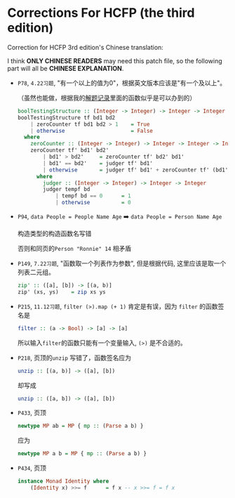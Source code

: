 # Corrections For HCFP (the third edition)

Correction for HCFP 3rd edition's Chinese translation:

I think **ONLY CHINESE READERS** may need this patch file, so the following part will all be **CHINESE EXPLANATION**.

- `P78`, `4.22习题`, "有一个以上的值为0"，根据英文版本应该是"有一个及以上"。

   （虽然也能做，根据我的[解题记录](https://github.com/tonyfloatersu/solution-haskell-craft-of-FP/blob/master/Chapter_4_my_note.hs)里面的函数似乎是可以办到的）

   ```haskell
   boolTestingStructure :: (Integer -> Integer) -> Integer -> Integer -> Bool
   boolTestingStructure tf bd1 bd2
       | zeroCounter tf bd1 bd2 > 1    = True
       | otherwise                     = False
     where
       zeroCounter :: (Integer -> Integer) -> Integer -> Integer -> Integer
       zeroCounter tf' bd1' bd2'
           | bd1' > bd2'     = zeroCounter tf' bd2' bd1'
           | bd1' == bd2'    = judger tf' bd1'
           | otherwise       = judger tf' bd1' + zeroCounter tf' (bd1' + 1) bd2'
         where
           judger :: (Integer -> Integer) -> Integer -> Integer
           judger tempf bd
               | tempf bd == 0      = 1
               | otherwise          = 0
   ```

- ​`P94`, `data People = People Name Age`  :arrow_right:  `data People = Person Name Age` 

   构造类型的构造函数名写错

   否则和同页的`Person "Ronnie" 14` 相矛盾

- `P149`, `7.22习题`, "函数取一个列表作为参数", 但是根据代码, 这里应该是取一个列表二元组。

   ```Haskell
   zip' :: ([a], [b]) -> [(a, b)]
   zip' (xs, ys)    = zip xs ys
   ```

- `P215`, `11.12习题`, `filter (>).map (+ 1)` 肯定是有误，因为 `filter` 的函数签名是

   ```haskell
   filter :: (a -> Bool) -> [a] -> [a]
   ```

   所以输入`filter`的函数只能有一个变量输入, `(>)` 是不合适的。

- `P218`, 页顶的`unzip` 写错了，函数签名应为

   ```Haskell
   unzip :: [(a, b)] -> ([a], [b])
   ```

   却写成  

   ````haskell
   unzip :: ([a, b]) -> ([a], [b])
   ````

- `P433`, 页顶

   ```haskell
   newtype MP ab = MP { mp :: (Parse a b) }
   ```

   应为

   ```haskell
   newtype MP a b = MP { mp :: (Parse a b) }
   ```

- `P434`, 页顶

   ```haskell
   instance Monad Identity where
       (Identity x) >>= f      = f x -- x >>= f = f x
   ```

   ​

